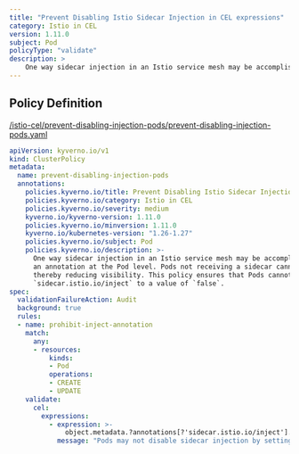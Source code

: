 ```yaml
---
title: "Prevent Disabling Istio Sidecar Injection in CEL expressions"
category: Istio in CEL
version: 1.11.0
subject: Pod
policyType: "validate"
description: >
    One way sidecar injection in an Istio service mesh may be accomplished is by defining an annotation at the Pod level. Pods not receiving a sidecar cannot participate in the mesh thereby reducing visibility. This policy ensures that Pods cannot set the annotation `sidecar.istio.io/inject` to a value of `false`.
---
```


## Policy Definition
<a href="https://github.com/kyverno/policies/raw/main//istio-cel/prevent-disabling-injection-pods/prevent-disabling-injection-pods.yaml" target="-blank">/istio-cel/prevent-disabling-injection-pods/prevent-disabling-injection-pods.yaml</a>

```yaml
apiVersion: kyverno.io/v1
kind: ClusterPolicy
metadata:
  name: prevent-disabling-injection-pods
  annotations:
    policies.kyverno.io/title: Prevent Disabling Istio Sidecar Injection in CEL expressions
    policies.kyverno.io/category: Istio in CEL 
    policies.kyverno.io/severity: medium
    kyverno.io/kyverno-version: 1.11.0
    policies.kyverno.io/minversion: 1.11.0
    kyverno.io/kubernetes-version: "1.26-1.27"
    policies.kyverno.io/subject: Pod
    policies.kyverno.io/description: >-
      One way sidecar injection in an Istio service mesh may be accomplished is by defining
      an annotation at the Pod level. Pods not receiving a sidecar cannot participate in the mesh
      thereby reducing visibility. This policy ensures that Pods cannot set the annotation
      `sidecar.istio.io/inject` to a value of `false`.
spec:
  validationFailureAction: Audit
  background: true
  rules:
  - name: prohibit-inject-annotation
    match:
      any:
      - resources:
          kinds:
          - Pod
          operations:
          - CREATE
          - UPDATE
    validate:
      cel:
        expressions:
          - expression: >-
              object.metadata.?annotations[?'sidecar.istio.io/inject'].orValue('') != 'false'
            message: "Pods may not disable sidecar injection by setting the annotation sidecar.istio.io/inject to a value of false."


```
